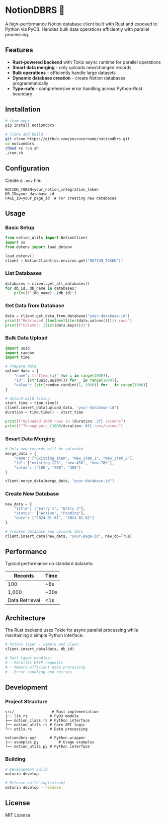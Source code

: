 # NotionDBRS 🦀

A high-performance Notion database client built with Rust and exposed to Python via PyO3. Handles bulk data operations efficiently with parallel processing.

## Features

- **Rust-powered backend** with Tokio async runtime for parallel operations
- **Smart data merging** - only uploads new/changed records
- **Bulk operations** - efficiently handle large datasets
- **Dynamic database creation** - create Notion databases programmatically
- **Type-safe** - comprehensive error handling across Python-Rust boundary

## Installation

```bash
# from pypi
pip install notiondbrs
```

```bash
# Clone and build
git clone https://github.com/yourusername/notiondbrs.git
cd notiondbrs
chmod +x run.sh
./run.sh
```

## Configuration

Create a `.env` file:

```env
NOTION_TOKEN=your_notion_integration_token
DB_ID=your_database_id
PAGE_ID=your_page_id  # For creating new databases
```

## Usage

### Basic Setup

```python
from notion_utils import NotionClient
import os
from dotenv import load_dotenv

load_dotenv()
client = NotionClient(os.environ.get("NOTION_TOKEN"))
```

### List Databases

```python
databases = client.get_all_databases()
for db_id, db_name in databases:
    print(f"{db_name}: {db_id}")
```

### Get Data from Database

```python
data = client.get_data_from_database("your-database-id")
print(f"Retrieved {len(next(iter(data.values())))} rows")
print(f"Columns: {list(data.keys())}")
```

### Bulk Data Upload

```python
import uuid
import random
import time

# Prepare data
upload_data = {
    "name": [f"Item_{i}" for i in range(1000)],
    "id": [str(uuid.uuid4()) for _ in range(1000)],
    "value": [str(random.randint(1, 1000)) for _ in range(1000)]
}

# Upload with timing
start_time = time.time()
client.insert_data(upload_data, "your-database-id")
duration = time.time() - start_time

print(f"Uploaded 1000 rows in {duration:.2f} seconds")
print(f"Throughput: {1000/duration:.0f} rows/second")
```

### Smart Data Merging

```python
# Only new records will be uploaded
merge_data = {
    "name": ["Existing_Item", "New_Item_1", "New_Item_2"],
    "id": ["existing-123", "new-456", "new-789"],
    "value": ["100", "200", "300"]
}

client.merge_data(merge_data, "your-database-id")
```

### Create New Database

```python
new_data = {
    "title": ["Entry 1", "Entry 2"],
    "status": ["Active", "Pending"],
    "date": ["2024-01-01", "2024-01-02"]
}

# Creates database and uploads data
client.insert_data(new_data, "your-page-id", new_db=True)
```

## Performance

Typical performance on standard datasets:

| Records | Time 
|---------|------|
| 100 | ~8s | 
| 1,000 | ~30s |
| Data Retrieval | <1s |


## Architecture

The Rust backend uses Tokio for async parallel processing while maintaining a simple Python interface:

```python
# Python layer - simple and clean
client.insert_data(data, db_id)

# Rust layer handles:
# - Parallel HTTP requests
# - Memory-efficient data processing
# - Error handling and retries
```

## Development

### Project Structure

```
src/                 # Rust implementation
├── lib.rs          # PyO3 module
├── notion_class.rs # Python interface
├── notion_utils.rs # Core API logic
└── utils.rs        # Data processing

notiondbrs-py/      # Python wrapper
├── examples.py         # Usage examples
└── notion_utils.py # Python interface
```

### Building

```bash
# Development build
maturin develop

# Release build (optimized)
maturin develop --release
```

## License

MIT License